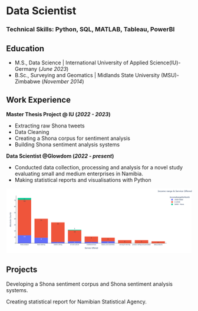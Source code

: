 # Data Scientist

### Technical Skills: Python, SQL, MATLAB, Tableau, PowerBI

## Education
- M.S., Data Science | International University of Applied Science(IU)-Germany  (_June 2023_)
- B.Sc., Surveying and Geomatics | Midlands State University (MSU)-Zimbabwe (_November 2014_)


## Work Experience
**Master Thesis Project @ IU (_2022 - 2023_)**
- Extracting raw Shona tweets
- Data Cleaning
- Creating a Shona corpus for sentiment analysis
- Building Shona sentiment analysis systems
  
**Data Scientist @Glowdom (_2022 - present_)**
- Conducted data collection, processing and analysis for a novel study evaluating small and medium enterprises in Namibia.
- Making statistical reports and visualisations with Python

![Viset](/assets/incomeandservice.PNG)
## Projects

Developing a Shona sentiment corpus and Shona sentiment analysis systems.

Creating statistical report for Namibian Statistical Agency.
